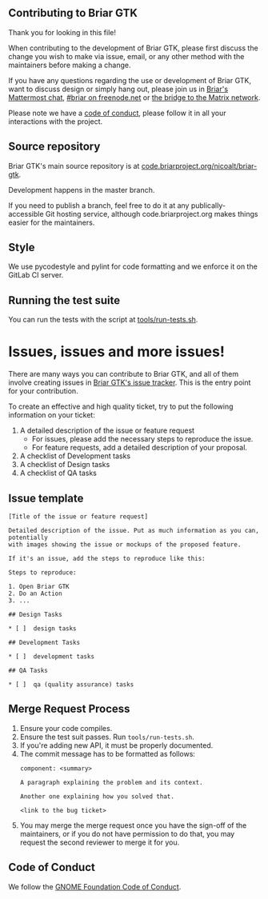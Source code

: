 ## Contributing to Briar GTK

Thank you for looking in this file!

When contributing to the development of Briar GTK, please first discuss the change you wish to make via issue, email, or any other method with the maintainers before making a change.

If you have any questions regarding the use or development of Briar GTK,
want to discuss design or simply hang out, please join us in [Briar's Mattermost chat](https://chat.briarproject.org/), [#briar on freenode.net](irc://freenode.net/#briar) or [the bridge to the Matrix network](https://matrix.to/#/#freenode_#briar:matrix.org).

Please note we have a [code of conduct](/code-of-conduct.md), please follow it in all your interactions with the project.

## Source repository

Briar GTK's main source repository is at [code.briarproject.org/nicoalt/briar-gtk](https://code.briarproject.org/nicoalt/briar-gtk).

Development happens in the master branch.

If you need to publish a branch, feel free to do it at any
publically-accessible Git hosting service, although code.briarproject.org
makes things easier for the maintainers.

## Style

We use pycodestyle and pylint for code formatting and we enforce it on the GitLab CI server.

## Running the test suite

You can run the tests with the script at [tools/run-tests.sh](tools/run-tests.sh).

# Issues, issues and more issues!

There are many ways you can contribute to Briar GTK, and all of them involve creating issues
in [Briar GTK's issue tracker](https://code.briarproject.org/nicoalt/briar-gtk/issues). This is the entry point for your contribution.

To create an effective and high quality ticket, try to put the following information on your
ticket:

 1. A detailed description of the issue or feature request
     - For issues, please add the necessary steps to reproduce the issue.
     - For feature requests, add a detailed description of your proposal.
 2. A checklist of Development tasks
 3. A checklist of Design tasks
 4. A checklist of QA tasks

## Issue template
```
[Title of the issue or feature request]

Detailed description of the issue. Put as much information as you can, potentially
with images showing the issue or mockups of the proposed feature.

If it's an issue, add the steps to reproduce like this:

Steps to reproduce:

1. Open Briar GTK
2. Do an Action
3. ...

## Design Tasks

* [ ]  design tasks

## Development Tasks

* [ ]  development tasks

## QA Tasks

* [ ]  qa (quality assurance) tasks
```

## Merge Request Process

1. Ensure your code compiles.
2. Ensure the test suit passes. Run `tools/run-tests.sh`.
3. If you're adding new API, it must be properly documented.
4. The commit message has to be formatted as follows:
   ```
   component: <summary>

   A paragraph explaining the problem and its context.

   Another one explaining how you solved that.

   <link to the bug ticket>
   ```
5. You may merge the merge request once you have the sign-off of the maintainers, or if you
   do not have permission to do that, you may request the second reviewer to merge it for you.

## Code of Conduct

We follow the [GNOME Foundation Code of Conduct](/code-of-conduct.md).
